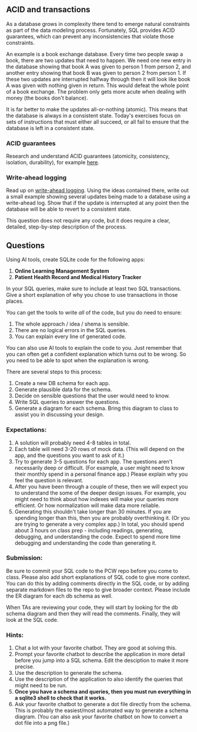 ## ACID and transactions

As a database grows in complexity there tend to emerge natural constraints as
part of the data modeling process. Fortunately, SQL provides ACID guarantees,
which can prevent any inconsistencies that violate those constraints.

An example
is a book exchange database. Every time two people swap a book,
there are two updates that need to happen. We need one new entry in the database
showing that book A was given to person 1 from person 2, and another entry
showing that book B was given to person 2 from person 1. If these two updates
are interrupted halfway through then it will look like book A was given with
nothing given in return. This would defeat the whole point of a book exchange.
The problem only gets more acute when dealing with money (the books don't
balance).

It is far better to make the updates all-or-nothing (atomic). This means that
the database is always in a consistent state. Today's exercises focus on sets
of instructions that must either all succeed, or all fail to ensure that the database
is left in a consistent state.

### ACID guarantees

Research and understand ACID guarantees (atomicity, consistency, isolation,
durability), for example [here](https://www.geeksforgeeks.org/acid-properties-in-dbms/).

### Write-ahead logging

Read up on [write-ahead logging](https://www.sqlite.org/wal.html). Using the
ideas contained there, write out a small example showing several updates being
made to a database using a write-ahead log. Show that if the update is
interrupted at any point then the database will be able to revert to a
consistent state.

This question does not require any code, but it does require a clear, detailed,
step-by-step description of the process.

## Questions

Using AI tools, create SQLite code for the following apps:

1. **Online Learning Management System**
2. **Patient Health Record and Medical History Tracker**

In your SQL queries, make sure to include at least two SQL transactions.
Give a short explanation of why you chose to use transactions in those places.

You can get the tools to write _all_ of the code, but you do need to ensure:

1. The whole approach / idea / shema is sensible.
2. There are no logical errors in the SQL queries.
3. You can explain every line of generated code.

You can also use AI tools to explain the code to you. Just remember
that you can often get a confident explanation which turns out to
be wrong. So you need to be able to spot when the explanation is
wrong.

There are several steps to this process:

1. Create a new DB schema for each app.
2. Generate plausible data for the schema.
3. Decide on sensible questions that the user would need to know.
4. Write SQL queries to answer the questions.
5. Generate a diagram for each schema. Bring this diagram to class to assist you in discussing your design.

### Expectations:

1. A solution will probably need 4-8 tables in total.
2. Each table will need 3-20 rows of mock data. (This will depend on the app, and the questions you want to ask of it.)
3. Try to generate 3-5 questions for each app. The questions aren't necessarily
   deep or difficult. (For example, a user might need to know their monthly spend in
   a personal finance app.) Please explain why you feel the question is relevant.
4. After you have been through a couple of these, then we will expect you to understand the some of the deeper design issues. For example, you might need to think about how indexes will make your queries more efficient. Or how normalization will make data more reliable.
5. Generating this shouldn't take longer than 30 minutes. If you are spending longer than this, then you are probably overthinking it. (Or you are trying to generate a very complex app.) In total, you should spend about 3 hours on class prep - including readings, generating, debugging, and understanding the code. Expect to spend more
   time debugging and understanding the code than generating it.

### Submission:

Be sure to commit your SQL code to the PCW repo before you come to class.
Please also add short explanations of SQL code to give more context. You can
do this by adding comments directly in the SQL code, or by adding separate markdown
files to the repo to give broader context. Please include the ER diagram for each db schema as well.

When TAs are reviewing your code, they will start by looking for the db schema diagram
and then they will read the comments. Finally, they will look at the SQL code.

### Hints:

1. Chat a lot with your favorite chatbot. They are good at solving this.
2. Prompt your favorite chatbot to describe the application in more detail before you jump into a SQL schema. Edit the desciption to make it more precise.
3. Use the description to generate the schema.
4. Use the description of the application to also identify the queries that might need to be run.
5. **Once you have a schema and queries, then you must run everything in a sqlite3 shell to check that it works.**
6. Ask your favorite chatbot to generate a dot file directly from the schema. This is probably the easiest/most automated way to generate a schema diagram. (You can also ask your favorite chatbot on how to convert a dot file into a png file.)
